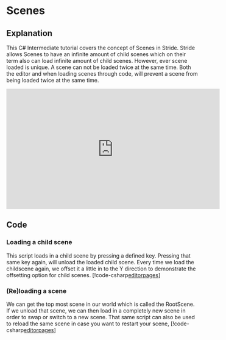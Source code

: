 # Scenes

## Explanation
This C# Intermediate tutorial covers the concept of Scenes in Stride. Stride allows Scenes to have an infinite amount of child scenes which on their term also can load infinite amount of child scenes. However, ever scene loaded is unique. A scene can not be loaded twice at the same time. Both the editor and when loading scenes through code, will prevent a scene from being loaded twice at the same time.

<iframe width="560" height="315" src="https://www.youtube.com/embed/G7OvA-9erpE " frameborder="0" allow="accelerometer; autoplay; encrypted-media; gyroscope; picture-in-picture" allowfullscreen></iframe>

## Code
### Loading a child scene
This script loads in a child scene by pressing a defined key. Pressing that same key again, will unload the loaded child scene. Every time we load the childscene again, we offset it a little in to the Y direction to demonstrate the offsetting option for child scenes.
[!code-csharp[editorpages](..\..\..\..\stride\samples\Tutorials\CSharpIntermediate\CSharpIntermediate\CSharpIntermediate.Game\06_Scenes\LoadChildScene.cs)]

### (Re)loading a scene
We can get the top most scene in our world which is called the RootScene. If we unload that scene, we can then load in a completely new scene in order to swap or switch to a new scene. That same script can also be used to reload the same scene in case you want to restart your scene,
[!code-csharp[editorpages](..\..\..\..\stride\samples\Tutorials\CSharpIntermediate\CSharpIntermediate\CSharpIntermediate.Game\06_Scenes\LoadScene.cs)]
